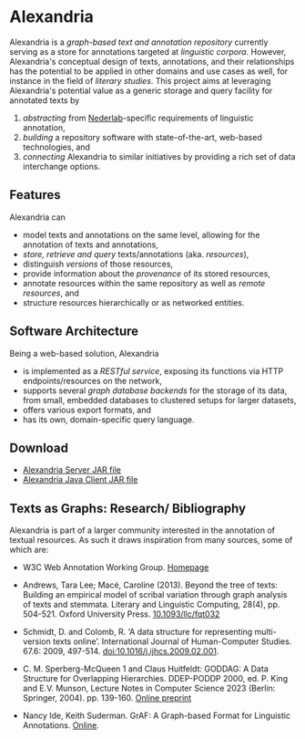 # Alexandria

Alexandria is a *graph-based text and annotation repository* currently serving as a store
for annotations targeted at *linguistic corpora*.
However, Alexandria's conceptual design of texts, annotations, and their relationships has the potential to be applied in other domains and use cases as well,
for instance in the field of *literary studies*. This project aims at leveraging Alexandria's
potential value as a generic storage and query facility for annotated texts by

1. *abstracting* from [Nederlab](https://www.nederlab.nl/)-specific requirements of linguistic annotation,
1. *building* a repository software with state-of-the-art, web-based technologies, and
1. *connecting* Alexandria to similar initiatives by providing a rich set of data interchange options.

## Features

Alexandria can

* model texts and annotations on the same level, allowing for the annotation of texts and
  annotations,
* *store, retrieve and query* texts/annotations (aka. _resources_),
* distinguish *versions* of those resources, 
* provide information about the *provenance* of its stored resources,
* annotate resources within the same repository as well as *remote resources*, and
* structure resources hierarchically or as networked entities. 

## Software Architecture

Being a web-based solution, Alexandria 

* is implemented as a *RESTful service*, exposing its functions via HTTP endpoints/resources 
  on the network,
* supports several *graph database backends* for the storage of its data, from small, embedded
  databases to clustered setups for larger datasets,
* offers various export formats, and
* has its own, domain-specific query language.

## Download

* [Alexandria Server JAR file](https://cdn.huygens.knaw.nl/alexandria/master/alexandria-server.jar)
* [Alexandria Java Client JAR file](https://cdn.huygens.knaw.nl/alexandria/master/alexandria-java-client.jar)


## Texts as Graphs: Research/ Bibliography

Alexandria is part of a larger community interested in the annotation of textual resources. As such
it draws inspiration from many sources, some of which are:

* W3C Web Annotation Working Group. [Homepage](https://www.w3.org/annotation/)

* Andrews, Tara Lee; Macé, Caroline (2013). Beyond the tree of texts: Building an empirical model of 
  scribal variation through graph analysis of texts and stemmata. Literary and Linguistic
  Computing, 28(4), pp. 504-521. Oxford University Press.
  [10.1093/llc/fqt032](http://dx.doi.org/10.1093/llc/fqt032)
  
* Schmidt, D. and Colomb, R. ‘A data structure for representing multi-version texts online’. 
  International Journal of Human-Computer Studies. 67.6: 2009, 497-514. 
  [doi:10.1016/j.ijhcs.2009.02.001](http://dx.doi.org/10.1016/j.ijhcs.2009.02.001).
  
* C. M. Sperberg-McQueen 1 and Claus Huitfeldt: GODDAG: A Data Structure for Overlapping Hierarchies.
  DDEP-PODDP 2000, ed. P. King and E.V. Munson, Lecture Notes in Computer Science 2023 (Berlin: Springer, 2004). 
  pp. 139-160.
  [Online preprint](http://cmsmcq.com/2000/poddp2000.html)

* Nancy Ide, Keith Suderman. GrAF: A Graph-based Format for Linguistic Annotations.
  [Online](http://aclweb.org/anthology/W/W07/W07-1501.pdf).

